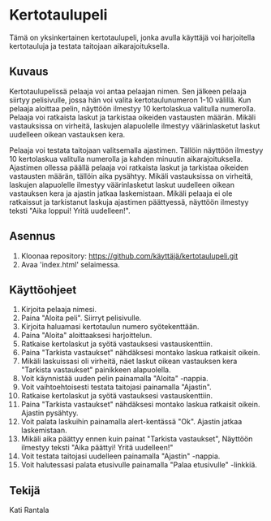# Kertotaulupeli
Tämä on yksinkertainen kertotaulupeli, jonka avulla käyttäjä voi harjoitella kertotauluja ja testata taitojaan aikarajoituksella. 

## Kuvaus
Kertotaulupelissä pelaaja voi antaa pelaajan nimen. Sen jälkeen pelaaja siirtyy pelisivulle, jossa hän voi valita kertotaulunumeron 1-10 välillä. 
Kun pelaaja aloittaa pelin, näyttöön ilmestyy 10 kertolaskua valitulla numerolla. Pelaaja voi ratkaista laskut ja tarkistaa oikeiden vastausten määrän. 
Mikäli vastauksissa on virheitä, laskujen alapuolelle ilmestyy väärinlasketut laskut uudelleen oikean vastauksen kera. 

Pelaaja voi testata taitojaan valitsemalla ajastimen. Tällöin näyttöön ilmestyy 10 kertolaskua valitulla numerolla ja kahden minuutin aikarajoituksella. 
Ajastimen ollessa päällä pelaaja voi ratkaista laskut ja tarkistaa oikeiden vastausten määrän, tällöin aika pysähtyy. 
Mikäli vastauksissa on virheitä, laskujen alapuolelle ilmestyy väärinlasketut laskut uudelleen oikean vastauksen kera ja ajastin jatkaa laskemistaan.
Mikäli pelaaja ei ole ratkaissut ja tarkistanut laskuja ajastimen päättyessä, näyttöön ilmestyy teksti "Aika loppui! Yritä uudelleen!". 

## Asennus
1. Kloonaa repository:  https://github.com/käyttäjä/kertotaulupeli.git
2. Avaa 'index.html' selaimessa.
   
## Käyttöohjeet
1. Kirjoita pelaaja nimesi.
2. Paina "Aloita peli". Siirryt pelisivulle.
3. Kirjoita haluamasi kertotaulun numero syötekenttään.
4. Paina "Aloita" aloittaaksesi harjoittelun.
5. Ratkaise kertolaskut ja syötä vastauksesi vastauskenttiin.
6. Paina "Tarkista vastaukset" nähdäksesi montako laskua ratkaisit oikein.
7. Mikäli laskuissasi oli virheitä, näet laskut oikean vastauksen kera "Tarkista vastaukset" painikkeen alapuolella. 
7. Voit käynnistää uuden pelin painamalla "Aloita" -nappia.
8. Voit vaihtoehtoisesti testata taitojasi painamalla "Ajastin".
9.  Ratkaise kertolaskut ja syötä vastauksesi vastauskenttiin.
10. Paina "Tarkista vastaukset" nähdäksesi montako laskua ratkaisit oikein. Ajastin pysähtyy.
11. Voit palata laskuihin painamalla alert-kentässä "Ok". Ajastin jatkaa laskemistaan.
12. Mikäli aika päättyy ennen kuin painat "Tarkista vastaukset", Näyttöön ilmestyy teksti "Aika päättyi! Yritä uudelleen!"
13. Voit testata taitojasi uudelleen painamalla "Ajastin" -nappia.
14. Voit halutessasi palata etusivulle painamalla "Palaa etusivulle" -linkkiä.
    
## Tekijä
Kati Rantala